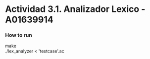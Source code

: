 # Actividad 3.1. Analizador Lexico - A01639914

### How to run

make\
./lex_analyzer < 'testcase'.ac
